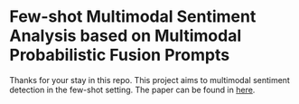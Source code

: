 # Few-shot Multimodal Sentiment Analysis based on Multimodal Probabilistic Fusion Prompts

Thanks for your stay in this repo. This project aims to multimodal sentiment detection in the few-shot setting. The paper can be found in [here](https://arxiv.org/abs/2211.06607).
